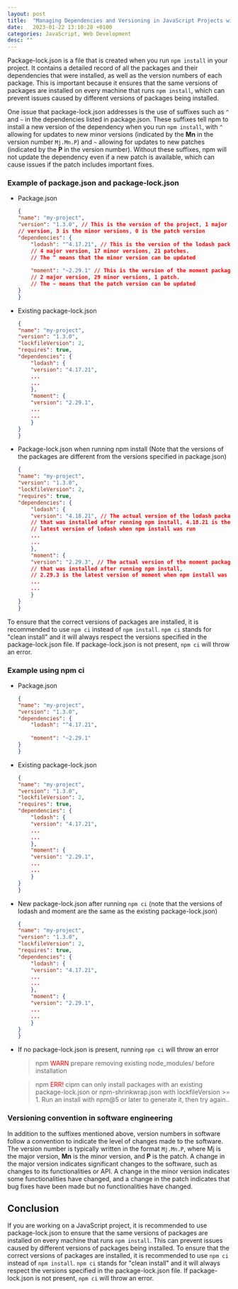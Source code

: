 ```yaml
---
layout: post
title:  "Managing Dependencies and Versioning in JavaScript Projects with package-lock.json"
date:   2023-01-22 13:10:28 +0100
categories: JavaScript, Web Development
desc: ""
---
```


Package-lock.json is a file that is created when you run `npm install` in your project. It contains a detailed record of all the packages and their dependencies that were installed, as well as the version numbers of each package. This is important because it ensures that the same versions of packages are installed on every machine that runs `npm install`, which can prevent issues caused by different versions of packages being installed.

One issue that package-lock.json addresses is the use of suffixes such as `^` and `~` in the dependencies listed in package.json. These suffixes tell npm to install a new version of the dependency when you run `npm install`, with `^` allowing for updates to new minor versions (indicated by the <strong>Mn</strong> in the version number `Mj.Mn.P`) and `~` allowing for updates to new patches (indicated by the <strong>P</strong> in the version number). Without these suffixes, npm will not update the dependency even if a new patch is available, which can cause issues if the patch includes important fixes.

### Example of package.json and package-lock.json
- Package.json
    ```json
    {
    "name": "my-project",
    "version": "1.3.0", // This is the version of the project, 1 major
    // version, 3 is the minor versions, 0 is the patch version
    "dependencies": {
        "lodash": "^4.17.21", // This is the version of the lodash package,
        // 4 major version, 17 minor versions, 21 patches.
        // The ^ means that the minor version can be updated
        
        "moment": "~2.29.1" // This is the version of the moment package,
        // 2 major version, 29 minor versions, 1 patch.
        // The ~ means that the patch version can be updated
    }
    }
    ```
- Existing package-lock.json

    ```json
    {
    "name": "my-project",
    "version": "1.3.0",
    "lockfileVersion": 2,
    "requires": true,
    "dependencies": {
        "lodash": {
        "version": "4.17.21",
        ...
        ...
        },
        "moment": {
        "version": "2.29.1",
        ...
        ...
        }
    }
    }
    ```

- Package-lock.json when running npm install (Note that the versions of the packages are different from the versions specified in package.json)

    ```json
    {
    "name": "my-project",
    "version": "1.3.0",
    "lockfileVersion": 2,
    "requires": true,
    "dependencies": {
        "lodash": {
        "version": "4.18.21", // The actual version of the lodash package
        // that was installed after running npm install, 4.18.21 is the
        // latest version of lodash when npm install was run
        ...
        ...
        },
        "moment": {
        "version": "2.29.3", // The actual version of the moment package
        // that was installed after running npm install,
        // 2.29.3 is the latest version of moment when npm install was run
        ...
        ...
        }
    }
    }
    ```

To ensure that the correct versions of packages are installed, it is recommended to use `npm ci` instead of `npm install`. `npm ci` stands for "clean install" and it will always respect the versions specified in the package-lock.json file. If package-lock.json is not present, `npm ci` will throw an error.

### Example using npm ci
- Package.json

    ```json
    {
    "name": "my-project",
    "version": "1.3.0",
    "dependencies": {
        "lodash": "^4.17.21",
        
        "moment": "~2.29.1"
    }
    }
    ```
- Existing package-lock.json

    ```json
    {
    "name": "my-project",
    "version": "1.3.0",
    "lockfileVersion": 2,
    "requires": true,
    "dependencies": {
        "lodash": {
        "version": "4.17.21",
        ...
        ...
        },
        "moment": {
        "version": "2.29.1",
        ...
        ...
        }
    }
    }
    ```
- New package-lock.json after running `npm ci` (note that the versions of lodash and moment are the same as the existing package-lock.json)

    ```json
    {
    "name": "my-project",
    "version": "1.3.0",
    "lockfileVersion": 2,
    "requires": true,
    "dependencies": {
        "lodash": {
        "version": "4.17.21",
        ...
        ...
        },
        "moment": {
        "version": "2.29.1",
        ...
        ...
        }
    }
    }
    ```
- If no package-lock.json is present, running `npm ci` will throw an error

    > npm <span style="color:red">WARN</span> prepare removing existing node_modules/ before installation

    > npm <span style="color:red">ERR!</span> cipm can only install packages with an existing package-lock.json or npm-shrinkwrap.json with lockfileVersion >= 1. Run an install with npm@5 or later to generate it, then try again..

### Versioning convention in software engineering

In addition to the suffixes mentioned above, version numbers in software follow a convention to indicate the level of changes made to the software. The version number is typically written in the format `Mj.Mn.P`, where Mj is the major version, <strong>Mn</strong> is the minor version, and <strong>P</strong> is the patch. A change in the major version indicates significant changes to the software, such as changes to its functionalities or API. A change in the minor version indicates some functionalities have changed, and a change in the patch indicates that bug fixes have been made but no functionalities have changed.

## Conclusion
If you are working on a JavaScript project, it is recommended to use package-lock.json to ensure that the same versions of packages are installed on every machine that runs `npm install`. This can prevent issues caused by different versions of packages being installed. To ensure that the correct versions of packages are installed, it is recommended to use `npm ci` instead of `npm install`. `npm ci` stands for "clean install" and it will always respect the versions specified in the package-lock.json file. If package-lock.json is not present, `npm ci` will throw an error.



